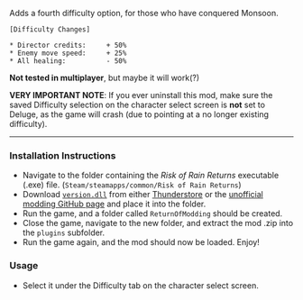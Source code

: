 Adds a fourth difficulty option, for those who have conquered Monsoon.

```
[Difficulty Changes]

* Director credits:     + 50%
* Enemy move speed:     + 25%
* All healing:          - 50%
```

**Not tested in multiplayer**, but maybe it will work(?)

**VERY IMPORTANT NOTE**: If you ever uninstall this mod, make sure the saved Difficulty selection on the character select screen is **not** set to Deluge, as the game will crash (due to pointing at a no longer existing difficulty).

---

### Installation Instructions

* Navigate to the folder containing the *Risk of Rain Returns* executable (.exe) file.  (`Steam/steamapps/common/Risk of Rain Returns`)
* Download [`version.dll`](https://github.com/return-of-modding/ReturnOfModding/releases/tag/nightly) from either [Thunderstore](https://thunderstore.io/c/risk-of-rain-returns/p/ReturnOfModding/ReturnOfModding/) or the [unofficial modding GitHub page](https://github.com/return-of-modding/ReturnOfModding/) and place it into the folder.
* Run the game, and a folder called `ReturnOfModding` should be created.
* Close the game, navigate to the new folder, and extract the mod .zip into the `plugins` subfolder.
* Run the game again, and the mod should now be loaded. Enjoy!


### Usage
* Select it under the Difficulty tab on the character select screen.